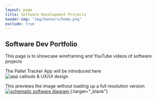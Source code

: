 ```yaml
---
layout: page
title: Software Development Projects
header-img: "img/banners/home.png"
exclude: true
---
```


## Software Dev Portfolio
This page is to showcase wireframing and YouTube videos of software projects

The Pallet Tracker App will be introduced here
![app callouts & UX/UI design](https://i.imgur.com/42TjmBm.jpg)

This previews the image without loading up a full resolution version
[
![schematic software diagram](https://i.imgur.com/O0VWS0t.jpg)
](https://drive.google.com/file/d/1NrvuzRWSfcoiCbybQw29HBd4O9ObTcpo/view?usp=sharing){:target="_blank"}
